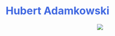 
<h1 style="color: royalblue"><strong>Hubert Adamkowski</strong></h1>


<p align="center">
  <a href="https://skillicons.dev">
    <img src="https://skillicons.dev/icons?i=git,kubernetes,docker,c,vim" />
  </a>
</p>
